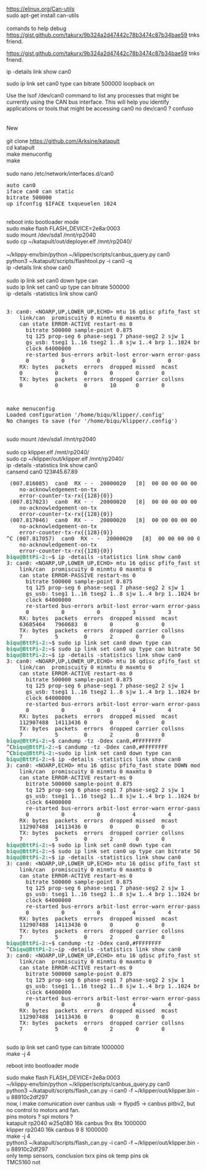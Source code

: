 https://elinux.org/Can-utils
<br>
sudo apt-get install can-utils
<br>
<br>
comands to help debug 
<br>
https://gist.github.com/takurx/9b324a2d47442c78b3474c87b34bae59 tnks friend.
<script src="https://gist.github.com/takurx/9b324a2d47442c78b3474c87b34bae59.js"></script>
https://gist.github.com/takurx/9b324a2d47442c78b3474c87b34bae59 tnks friend.

ip -details link show can0

sudo ip link set can0 type can bitrate 500000 loopback on


Use the lsof /dev/can0 command to list any processes that might be currently using the CAN bus interface. This will help you identify applications or tools that might be accessing can0
no dev/can0 ? confuso
<br><br><br>
New
<br><br>
git clone https://github.com/Arksine/katapult<br>
cd katapult<br>
make menuconfig<br>
make<br>
<br>
sudo nano /etc/network/interfaces.d/can0

<pre>
auto can0
iface can0 can static
bitrate 500000
up ifconfig $IFACE txqueuelen 1024
</pre>

<br>
reboot into bootloader mode<br>
sudo make flash FLASH_DEVICE=2e8a:0003<br>
sudo mount /dev/sda1 /mnt/rp2040<br>
sudo cp ~/katapult/out/deployer.elf /mnt/rp2040/<br>

<br>
~/klippy-env/bin/python ~/klipper/scripts/canbus_query.py can0
<br>
python3 ~/katapult/scripts/flashtool.py -i can0 -q
<br>
ip -details link show can0
<br>
<br>
sudo ip link set can0 down type can<br>
sudo ip link set can0 up type can bitrate 500000<br>
ip -details -statistics link show can0<br>
<br>

<pre>3: can0: &lt;NOARP,UP,LOWER_UP,ECHO&gt; mtu 16 qdisc pfifo_fast state UP mode DEFAULT group default qlen 1024
    link/can  promiscuity 0 minmtu 0 maxmtu 0 
    can state ERROR-ACTIVE restart-ms 0 
	  bitrate 500000 sample-point 0.875 
	  tq 125 prop-seg 6 phase-seg1 7 phase-seg2 2 sjw 1
	  gs_usb: tseg1 1..16 tseg2 1..8 sjw 1..4 brp 1..1024 brp-inc 1
	  clock 64000000 
	  re-started bus-errors arbit-lost error-warn error-pass bus-off
	  0          0          0          0          0          0         numtxqueues 1 numrxqueues 1 gso_max_size 65536 gso_max_segs 65535 
    RX: bytes  packets  errors  dropped missed  mcast   
    0          0        0       0       0       0       
    TX: bytes  packets  errors  dropped carrier collsns 
    0          0        0       10      0       0       
</pre>
<br>
<pre>
make menuconfig
Loaded configuration '/home/biqu/klipper/.config'
No changes to save (for '/home/biqu/klipper/.config')
</pre>
<br>
sudo mount /dev/sda1 /mnt/rp2040<br>
<br>
sudo cp klipper.elf /mnt/rp2040/
<br>
sudo cp ~/klipper/out/klipper.elf /mnt/rp2040/
<br>
ip -details -statistics link show can0
<br>
cansend can0 123#45.67.89
<br>
<pre> (007.816085)  can0  RX - -  20000020   [8]  00 00 00 00 00 00 80 00   ERRORFRAME
	no-acknowledgement-on-tx
	error-counter-tx-rx{{128}{0}}
 (007.817023)  can0  RX - -  20000020   [8]  00 00 00 00 00 00 80 00   ERRORFRAME
	no-acknowledgement-on-tx
	error-counter-tx-rx{{128}{0}}
 (007.817046)  can0  RX - -  20000020   [8]  00 00 00 00 00 00 80 00   ERRORFRAME
	no-acknowledgement-on-tx
	error-counter-tx-rx{{128}{0}}
^C (007.817057)  can0  RX - -  20000020   [8]  00 00 00 00 00 00 80 00   ERRORFRAME
	no-acknowledgement-on-tx
	error-counter-tx-rx{{128}{0}}
<font color="#26A269"><b>biqu@BttPi-2</b></font>:<font color="#12488B"><b>~</b></font>$ ip -details -statistics link show can0
3: can0: &lt;NOARP,UP,LOWER_UP,ECHO&gt; mtu 16 qdisc pfifo_fast state UP mode DEFAULT group default qlen 1024
    link/can  promiscuity 0 minmtu 0 maxmtu 0 
    can state ERROR-PASSIVE restart-ms 0 
	  bitrate 500000 sample-point 0.875 
	  tq 125 prop-seg 6 phase-seg1 7 phase-seg2 2 sjw 1
	  gs_usb: tseg1 1..16 tseg2 1..8 sjw 1..4 brp 1..1024 brp-inc 1
	  clock 64000000 
	  re-started bus-errors arbit-lost error-warn error-pass bus-off
	  0          0          0          3          3          1         numtxqueues 1 numrxqueues 1 gso_max_size 65536 gso_max_segs 65535 
    RX: bytes  packets  errors  dropped missed  mcast   
    63685464   7960683  0       0       0       0       
    TX: bytes  packets  errors  dropped carrier collsns 
    7          5        0       2       0       0       
<font color="#26A269"><b>biqu@BttPi-2</b></font>:<font color="#12488B"><b>~</b></font>$ sudo ip link set can0 down type can
<font color="#26A269"><b>biqu@BttPi-2</b></font>:<font color="#12488B"><b>~</b></font>$ sudo ip link set can0 up type can bitrate 500000
<font color="#26A269"><b>biqu@BttPi-2</b></font>:<font color="#12488B"><b>~</b></font>$ ip -details -statistics link show can0
3: can0: &lt;NOARP,UP,LOWER_UP,ECHO&gt; mtu 16 qdisc pfifo_fast state UP mode DEFAULT group default qlen 1024
    link/can  promiscuity 0 minmtu 0 maxmtu 0 
    can state ERROR-ACTIVE restart-ms 0 
	  bitrate 500000 sample-point 0.875 
	  tq 125 prop-seg 6 phase-seg1 7 phase-seg2 2 sjw 1
	  gs_usb: tseg1 1..16 tseg2 1..8 sjw 1..4 brp 1..1024 brp-inc 1
	  clock 64000000 
	  re-started bus-errors arbit-lost error-warn error-pass bus-off
	  0          0          0          4          4          2         numtxqueues 1 numrxqueues 1 gso_max_size 65536 gso_max_segs 65535 
    RX: bytes  packets  errors  dropped missed  mcast   
    112907488  14113436 0       0       0       0       
    TX: bytes  packets  errors  dropped carrier collsns 
    7          5        0       2       0       0       
<font color="#26A269"><b>biqu@BttPi-2</b></font>:<font color="#12488B"><b>~</b></font>$ candump -tz -Ddex can0,#FFFFFFFF
^C<font color="#26A269"><b>biqu@BttPi-2</b></font>:<font color="#12488B"><b>~</b></font>$ candump -tz -Ddex can0,#FFFFFFFF
^C<font color="#26A269"><b>biqu@BttPi-2</b></font>:<font color="#12488B"><b>~</b></font>sudo ip link set can0 down type can
<font color="#26A269"><b>biqu@BttPi-2</b></font>:<font color="#12488B"><b>~</b></font>$ ip -details -statistics link show can0
3: can0: &lt;NOARP,ECHO&gt; mtu 16 qdisc pfifo_fast state DOWN mode DEFAULT group default qlen 1024
    link/can  promiscuity 0 minmtu 0 maxmtu 0 
    can state ERROR-ACTIVE restart-ms 0 
	  bitrate 500000 sample-point 0.875 
	  tq 125 prop-seg 6 phase-seg1 7 phase-seg2 2 sjw 1
	  gs_usb: tseg1 1..16 tseg2 1..8 sjw 1..4 brp 1..1024 brp-inc 1
	  clock 64000000 
	  re-started bus-errors arbit-lost error-warn error-pass bus-off
	  0          0          0          4          4          2         numtxqueues 1 numrxqueues 1 gso_max_size 65536 gso_max_segs 65535 
    RX: bytes  packets  errors  dropped missed  mcast   
    112907488  14113436 0       0       0       0       
    TX: bytes  packets  errors  dropped carrier collsns 
    7          5        0       2       0       0       
<font color="#26A269"><b>biqu@BttPi-2</b></font>:<font color="#12488B"><b>~</b></font>$ sudo ip link set can0 down type can
<font color="#26A269"><b>biqu@BttPi-2</b></font>:<font color="#12488B"><b>~</b></font>$ sudo ip link set can0 up type can bitrate 500000
<font color="#26A269"><b>biqu@BttPi-2</b></font>:<font color="#12488B"><b>~</b></font>$ ip -details -statistics link show can0
3: can0: &lt;NOARP,UP,LOWER_UP,ECHO&gt; mtu 16 qdisc pfifo_fast state UP mode DEFAULT group default qlen 1024
    link/can  promiscuity 0 minmtu 0 maxmtu 0 
    can state ERROR-ACTIVE restart-ms 0 
	  bitrate 500000 sample-point 0.875 
	  tq 125 prop-seg 6 phase-seg1 7 phase-seg2 2 sjw 1
	  gs_usb: tseg1 1..16 tseg2 1..8 sjw 1..4 brp 1..1024 brp-inc 1
	  clock 64000000 
	  re-started bus-errors arbit-lost error-warn error-pass bus-off
	  0          0          0          4          4          2         numtxqueues 1 numrxqueues 1 gso_max_size 65536 gso_max_segs 65535 
    RX: bytes  packets  errors  dropped missed  mcast   
    112907488  14113436 0       0       0       0       
    TX: bytes  packets  errors  dropped carrier collsns 
    7          5        0       2       0       0       
<font color="#26A269"><b>biqu@BttPi-2</b></font>:<font color="#12488B"><b>~</b></font>$ candump -tz -Ddex can0,#FFFFFFFF
^C<font color="#26A269"><b>biqu@BttPi-2</b></font>:<font color="#12488B"><b>~</b></font>ip -details -statistics link show can0
3: can0: &lt;NOARP,UP,LOWER_UP,ECHO&gt; mtu 16 qdisc pfifo_fast state UP mode DEFAULT group default qlen 1024
    link/can  promiscuity 0 minmtu 0 maxmtu 0 
    can state ERROR-ACTIVE restart-ms 0 
	  bitrate 500000 sample-point 0.875 
	  tq 125 prop-seg 6 phase-seg1 7 phase-seg2 2 sjw 1
	  gs_usb: tseg1 1..16 tseg2 1..8 sjw 1..4 brp 1..1024 brp-inc 1
	  clock 64000000 
	  re-started bus-errors arbit-lost error-warn error-pass bus-off
	  0          0          0          4          4          2         numtxqueues 1 numrxqueues 1 gso_max_size 65536 gso_max_segs 65535 
    RX: bytes  packets  errors  dropped missed  mcast   
    112907488  14113436 0       0       0       0       
    TX: bytes  packets  errors  dropped carrier collsns 
    7          5        0       2       0       0    </pre>

<br>
sudo ip link set can0 type can bitrate 1000000
<br>
make -j 4<br>

reboot into bootloader mode<br>

sudo make flash FLASH_DEVICE=2e8a:0003
<br>
~/klippy-env/bin/python ~/klipper/scripts/canbus_query.py can0
<br>
python3 ~/katapult/scripts/flash_can.py -i can0 -f ~/klipper/out/klipper.bin -u 88910c2df297
<br>
now, i make comunication over canbus usb -> flypd5 -> canbus pitbv2, but no control to motors and fan.
<br> pins motors ? spi motors ? <br>
katapult rp2040 w25q080 16k canbus 9rx  8tx 1000000<br>
klipper rp2040 16k canbus 9 8 1000000<br>
make -j 4<br>
python3 ~/katapult/scripts/flash_can.py -i can0 -f ~/klipper/out/klipper.bin -u 88910c2df297<br>
only temp sensors, conclusion txrx pins ok temp pins ok <br> 
TMC5160 not

